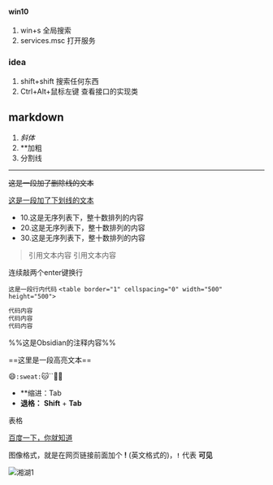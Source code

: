 #### win10
1. win+s 全局搜索
2. services.msc 打开服务

### idea 
1. shift+shift 搜索任何东西
2. Ctrl+Alt+鼠标左键 查看接口的实现类

## markdown
1. *斜体*    
2. **加粗
3. 分割线 
***

~~这是一段加了删除线的文本~~

<u>这是一段加了下划线的文本</u>


- 10.这是无序列表下，整十数排列的内容
- 20.这是无序列表下，整十数排列的内容
- 30.这是无序列表下，整十数排列的内容

>引用文本内容
>引用文本内容

连续敲两个enter键换行


`这是一段行内代码`
`<table border="1" cellspacing="0" width="500" height="500">`


```java
代码内容
代码内容
代码内容
```

%%这是Obsidian的注释内容%%

==这里是一段高亮文本==

:smile:``:sweat:``:cat:``:woman_cartwheeling:

-   **缩进：Tab
-   **退格：**  **Shift** + **Tab**

表格


[百度一下，你就知道](http://www.baidu.com "按住Ctrl点击跳转百度")

图像格式，就是在网页链接前面加个 **!** (英文格式的)，**`!`** 代表 **可见**

![湘湖1](https://z3.ax1x.com/2021/08/06/fuNkXq.jpg "湘湖一角")
